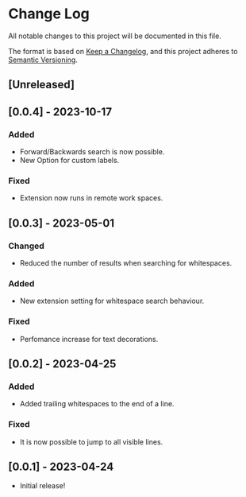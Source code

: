 # Change Log

All notable changes to this project will be documented in this file.

The format is based on [Keep a Changelog](https://keepachangelog.com/en/1.0.0/),
and this project adheres to [Semantic Versioning](https://semver.org/spec/v2.0.0.html).

## [Unreleased]

## [0.0.4] - 2023-10-17

### Added

- Forward/Backwards search is now possible.
- New Option for custom labels.

### Fixed

- Extension now runs in remote work spaces.

## [0.0.3] - 2023-05-01

### Changed

- Reduced the number of results when searching for whitespaces.

### Added

- New extension setting for whitespace search behaviour.

### Fixed

- Perfomance increase for text decorations.

## [0.0.2] - 2023-04-25

### Added

- Added trailing whitespaces to the end of a line.

### Fixed

- It is now possible to jump to all visible lines.

## [0.0.1] - 2023-04-24

- Initial release!
